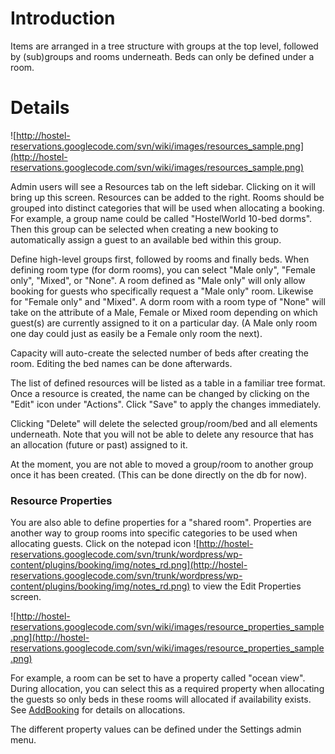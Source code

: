 # Introduction #

Items are arranged in a tree structure with groups at the top level, followed by (sub)groups and rooms underneath. Beds can only be defined under a room.

# Details #

![http://hostel-reservations.googlecode.com/svn/wiki/images/resources_sample.png](http://hostel-reservations.googlecode.com/svn/wiki/images/resources_sample.png)

Admin users will see a Resources tab on the left sidebar. Clicking on it will bring up this screen. Resources can be added to the right. Rooms should be grouped into distinct categories that will be used when allocating a booking. For example, a group name could be called "HostelWorld 10-bed dorms". Then this group can be selected when creating a new booking to automatically assign a guest to an available bed within this group.

Define high-level groups first, followed by rooms and finally beds. When defining room type (for dorm rooms), you can select "Male only", "Female only", "Mixed", or "None". A room defined as "Male only" will only allow booking for guests who specifically request a "Male only" room. Likewise for "Female only" and "Mixed". A dorm room with a room type of "None" will take on the attribute of a Male, Female or Mixed room depending on which guest(s) are currently assigned to it on a particular day. (A Male only room one day could just as easily be a Female only room the next).

Capacity will auto-create the selected number of beds after creating the room. Editing the bed names can be done afterwards.

The list of defined resources will be listed as a table in a familiar tree format. Once a resource is created, the name can be changed by clicking on the "Edit" icon under "Actions". Click "Save" to apply the changes immediately.

Clicking "Delete" will delete the selected group/room/bed and all elements underneath. Note that you will not be able to delete any resource that has an allocation (future or past) assigned to it.

At the moment, you are not able to moved a group/room to another group once it has been created. (This can be done directly on the db for now).

### Resource Properties ###

You are also able to define properties for a "shared room". Properties are another way to group rooms into specific categories to be used when allocating guests. Click on the notepad icon ![http://hostel-reservations.googlecode.com/svn/trunk/wordpress/wp-content/plugins/booking/img/notes_rd.png](http://hostel-reservations.googlecode.com/svn/trunk/wordpress/wp-content/plugins/booking/img/notes_rd.png) to view the Edit Properties screen.

![http://hostel-reservations.googlecode.com/svn/wiki/images/resource_properties_sample.png](http://hostel-reservations.googlecode.com/svn/wiki/images/resource_properties_sample.png)

For example, a room can be set to have a property called "ocean view". During allocation, you can select this as a required property when allocating the guests so only beds in these rooms will allocated if availability exists. See [AddBooking](AddBooking.md) for details on allocations.

The different property values can be defined under the Settings admin menu.